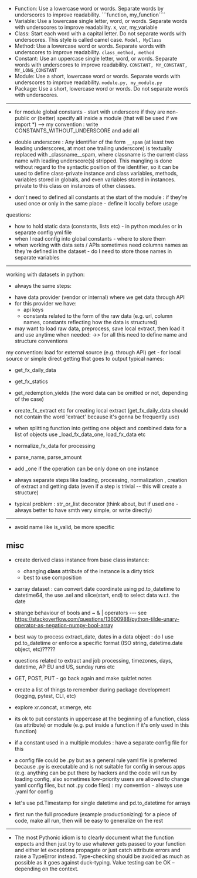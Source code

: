 * Function: Use a lowercase word or words. Separate words by underscores to improve readability.	```function, my_function````
* Variable: 	Use a lowercase single letter, word, or words. Separate words with underscores to improve readability.	x, var, my_variable
* Class:	Start each word with a capital letter. Do not separate words with underscores. This style is called camel case.	```Model, MyClass```
* Method:	Use a lowercase word or words. Separate words with underscores to improve readability.	```class_method, method```
* Constant:	Use an uppercase single letter, word, or words. Separate words with underscores to improve readability.	```CONSTANT, MY_CONSTANT, MY_LONG_CONSTANT```
* Module: Use a short, lowercase word or words. Separate words with underscores to improve readability.	```module.py, my_module.py```
* Package: Use a short, lowercase word or words. Do not separate words with underscores.	
--------

* for module global constants - start with underscore if they are non-public or (better) specify 
__all__ inside a module (that will be used if we import *)
--> my convention : write CONSTANTS_WITHOUT_UNDERSCORE and add __all__

* double underscore : Any identifier of the form ```__spam``` (at least two leading underscores, at most one trailing underscore) is textually replaced with _classname__spam, where classname is the current class name with leading underscore(s) stripped. This mangling is done without regard to the syntactic position of the identifier, so it can be used to define class-private instance and class variables, methods, variables stored in globals, and even variables stored in instances. private to this class on instances of other classes.


* don't need to defined all constants at the start of the module : if they're used once or only in the same place - define it locally before usage


questions:
- how to hold static data (constants, lists etc) - in python modules or in separate config yml file
- when I read config into global constants - where to store them
- when working with data sets / APIs sometimes need columns names as they're defined in the dataset - do I need to store those names in separate variables

----------------------------------------------------------------------------

working with datasets in python:
- always the same steps:
* have data provider (vendor or internal) where we get data through API
* for this provider we have:
	* api keys
	* constants related to the form of the raw data (e.g. url, column names, constants reflecting how the data is structured)
* may want to load raw data, preprocess, save local extract, then load it and use anytime when needed:
		->> for all this need to define name and structure conventions


my convention:
load for external source (e.g. through API)
get - for local source or simple direct getting that goes to output
typical names:
* get_fx_daily_data
* get_fx_statics
* get_redemption_yields
(the word data can be omitted or not, depending of the case)

* create_fx_extract etc for creating local extract
(get_fx_daily_data should not contain the word 'extract' because it's gonna be frequently use)

* when splitting function into getting one object and combined data for a list of objects use
_load_fx_data_one, load_fx_data etc

* normalize_fx_data for processing 
* parse_name, parse_amount

* add _one if the operation can be only done on one instance

* always separate steps like loading, processing, normalization , creation of extract and getting data 
(even if a step is trivial -- this will create a structure)

* typical problem : str_or_list decorator (think about, but if used one - always better to have smth very simple, or write directly)

-----------------------------------------------------

* avoid name like is_valid, be more specific




## misc

* create derived class instance from base class instance:
	- changing __class__ attribute of the instance is a dirty trick
	- best to use composition

* xarray dataset : can convert date coordinate using pd.to_datetime to datetime64, 
the use .sel and slice(start, end) to select data w.r.t. the date

* strange behaviour of bools and ~ & | operators --- see https://stackoverflow.com/questions/13600988/python-tilde-unary-operator-as-negation-numpy-bool-array

* best way to process extract_date, dates in a data object : do I use pd.to_datetime or enforce a specific format 
(ISO string, datetime.date object, etc)?????

* questions related to extract and job processing, timezones, days, datetime, AP EU and US, sunday runs etc

* GET, POST, PUT - go back again and make quizlet notes

* create a list of things to remember during package development (logging, pytest, CLI, etc)

* explore xr.concat, xr.merge, etc




- its ok to put constants in uppercase at the beginning of a function, class (as attribute) or module (e.g. put inside a function if it's only used in this function)
- if a constant used in a multiple modules : have a separate config file for this
- a config file could be .py but as a general rule yaml file is preferred because .py is executable and is not suitable for config in serous apps (e.g. anything can be put there by hackers and the code will run by loading config, also sometimes low-priority users are allowed to change yaml config files, but not .py code files) : my convention - always use .yaml for config

- let's use pd.Timestamp for single datetime and pd.to_datetime for arrays


- first run the full procedure (example productionizing) for a piece of code, make all run, then will be easy to generalize on the rest


-----------

* The most Pythonic idiom is to clearly document what the function expects and then just try to use whatever gets passed to your function and either let exceptions propagate or just catch attribute errors and raise a TypeError instead. Type-checking should be avoided as much as possible as it goes against duck-typing. Value testing can be OK – depending on the context.
